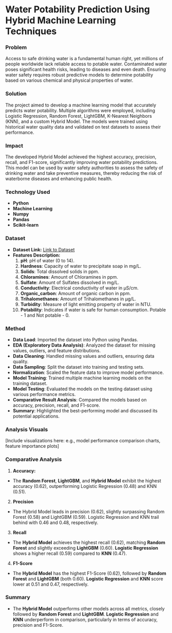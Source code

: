 # Water Potability Prediction Using Hybrid Machine Learning Techniques

### **Problem**
Access to safe drinking water is a fundamental human right, yet millions of people worldwide lack reliable access to potable water. Contaminated water poses significant health risks, leading to diseases and even death. Ensuring water safety requires robust predictive models to determine potability based on various chemical and physical properties of water. 

### **Solution**
The project aimed to develop a machine learning model that accurately predicts water potability. Multiple algorithms were employed, including Logistic Regression, Random Forest, LightGBM, K-Nearest Neighbors (KNN), and a custom Hybrid Model. The models were trained using historical water quality data and validated on test datasets to assess their performance.

### **Impact**
The developed Hybrid Model achieved the highest accuracy, precision, recall, and F1-score, significantly improving water potability predictions. This model can be used by water safety authorities to assess the safety of drinking water and take preventive measures, thereby reducing the risk of waterborne diseases and enhancing public health.

### **Technology Used**
- **Python**
- **Machine Learning**
- **Numpy**
- **Pandas**
- **Scikit-learn**

### **Dataset**
- **Dataset Link:** [Link to Dataset](#)
- **Features Description:**
  1. **pH**: pH of water (0 to 14).
  2. **Hardness**: Capacity of water to precipitate soap in mg/L.
  3. **Solids**: Total dissolved solids in ppm.
  4. **Chloramines**: Amount of Chloramines in ppm.
  5. **Sulfate**: Amount of Sulfates dissolved in mg/L.
  6. **Conductivity**: Electrical conductivity of water in μS/cm.
  7. **Organic_carbon**: Amount of organic carbon in ppm.
  8. **Trihalomethanes**: Amount of Trihalomethanes in μg/L.
  9. **Turbidity**: Measure of light emitting property of water in NTU.
  10. **Potability**: Indicates if water is safe for human consumption. Potable - 1 and Not potable - 0.

### **Method**
- **Data Load**: Imported the dataset into Python using Pandas.
- **EDA (Exploratory Data Analysis)**: Analyzed the dataset for missing values, outliers, and feature distributions.
- **Data Cleaning**: Handled missing values and outliers, ensuring data quality.
- **Data Sampling**: Split the dataset into training and testing sets.
- **Normalization**: Scaled the feature data to improve model performance.
- **Model Training**: Trained multiple machine learning models on the training dataset.
- **Model Testing**: Evaluated the models on the testing dataset using various performance metrics.
- **Comparative Result Analysis**: Compared the models based on accuracy, precision, recall, and F1-score.
- **Summary**: Highlighted the best-performing model and discussed its potential applications.

### **Analysis Visuals**
[Include visualizations here: e.g., model performance comparison charts, feature importance plots]

### **Comparative Analysis**

1.	**Accuracy:**
-	The **Random Forest**, **LightGBM**, and **Hybrid Model** exhibit the highest accuracy (0.62), outperforming Logistic Regression (0.48) and KNN (0.51).
2.	**Precision**
-	The Hybrid Model leads in precision (0.62), slightly surpassing Random Forest (0.58) and LightGBM (0.59). Logistic Regression and KNN trail behind with 0.46 and 0.48, respectively.
3.	**Recall**
-	The **Hybrid Model** achieves the highest recall (0.62), matching **Random Forest** and slightly exceeding **LightGBM** (0.60). **Logistic Regression** shows a higher recall (0.59) compared to **KNN** (0.47).
4.	**F1-Score**
-	The **Hybrid Model** has the highest F1-Score (0.62), followed by **Random Forest** and **LightGBM** (both 0.60). **Logistic Regression** and **KNN** score lower at 0.51 and 0.47, respectively.

### **Summary**

-	The **Hybrid Model** outperforms other models across all metrics, closely followed by **Random Forest** and **LightGBM**. **Logistic Regression** and **KNN** underperform in comparison, particularly in terms of accuracy, precision and F1-Score.

